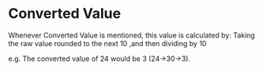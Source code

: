 # Converted Value
Whenever Converted Value is mentioned, this value is calculated by:
Taking the raw value rounded to the next 10 ,and then dividing by 10

e.g. The converted value of 24 would be 3 (24->30->3).